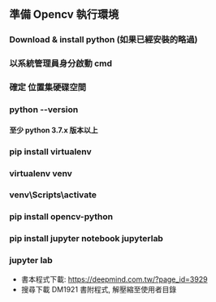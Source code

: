 ## 準備 Opencv 執行環境
### Download & install python (如果已經安裝的略過)
### 以系統管理員身分啟動 cmd
### 確定 位置集硬碟空間
### python --version
#### 至少 python 3.7.x 版本以上
### pip install virtualenv
### virtualenv venv
### venv\Scripts\activate
### pip install opencv-python
### pip install jupyter notebook jupyterlab
### jupyter lab
* 書本程式下載: https://deepmind.com.tw/?page_id=3929
* 搜尋下載 DM1921 書附程式, 解壓縮至使用者目錄
